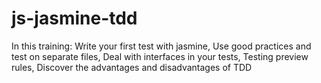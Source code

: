 # js-jasmine-tdd
In this training: Write your first test with jasmine, Use good practices and test on separate files, Deal with interfaces in your tests, Testing preview rules, Discover the advantages and disadvantages of TDD
